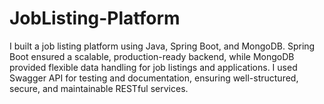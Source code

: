 # JobListing-Platform
I built a job listing platform using Java, Spring Boot, and MongoDB. Spring Boot ensured a scalable, production-ready backend, while MongoDB provided flexible data handling for job listings and applications. I used Swagger API for testing and documentation, ensuring well-structured, secure, and maintainable RESTful services.
